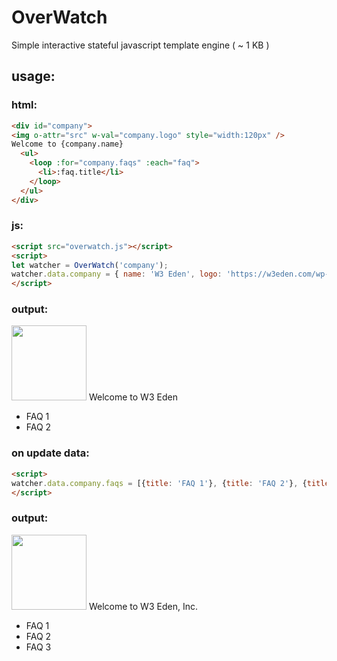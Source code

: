 # OverWatch
Simple interactive stateful javascript template engine ( ~ 1 KB )


## usage:

### html:
```html
<div id="company">
<img o-attr="src" w-val="company.logo" style="width:120px" />
Welcome to {company.name}
  <ul>
    <loop :for="company.faqs" :each="faq">
      <li>:faq.title</li>
    </loop>
  </ul>
</div>
```

### js:

```html
<script src="overwatch.js"></script>
<script>
let watcher = OverWatch('company'); 
watcher.data.company = { name: 'W3 Eden', logo: 'https://w3eden.com/wp-content/uploads/2021/07/w3edeng-logo-fav.png', faqs: [{title: 'FAQ 1'}, {title: 'FAQ 2'}] }; 
</script>
```

### output:
<img src='https://w3eden.com/wp-content/uploads/2021/07/w3edeng-logo-fav.png' style="width:120px" />
Welcome to W3 Eden

* FAQ 1
* FAQ 2


### on update data:
```html
<script>
watcher.data.company.faqs = [{title: 'FAQ 1'}, {title: 'FAQ 2'}, {title: 'FAQ 3'}];
</script>
```

### output:
<img src='https://w3eden.com/wp-content/uploads/2021/07/w3edeng-logo-fav.png' style="width:120px" />
Welcome to W3 Eden, Inc.

* FAQ 1
* FAQ 2
* FAQ 3
